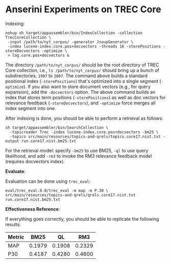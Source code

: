 # Anserini Experiments on TREC Core

Indexing:

```
nohup sh target/appassembler/bin/IndexCollection -collection TrecCoreCollection \
 -input /path/to/nyt_corpus/ -generator JsoupGenerator \
 -index lucene-index.core.pos+docvectors -threads 16 -storePositions -storeDocvectors -optimize \
 > log.core.pos+docvectors &

```

The directory `/path/to/nyt_corpus/` should be the root directory of TREC Core collection, i.e., `ls /path/to/nyt_corpus/` 
should bring up a bunch of subdirectories, `1987` to `2007`. The command above builds a standard positional index 
(`-storePositions`) that's optimized into a single segment (`-optimize`). If you also want to store document vectors 
(e.g., for query expansion), add the `-docvectors` option.  The above command builds an index that stores term positions 
(`-storePositions`) as well as doc vectors for relevance feedback (`-storeDocvectors`), and `-optimize` force merges all 
index segment into one.

After indexing is done, you should be able to perform a retrieval as follows:

```
sh target/appassembler/bin/SearchCollection \
  -topicreader Trec -index lucene-index.core.pos+docvectors -bm25 \
  -topics src/main/resources/topics-and-qrels/topics.core17.nist.txt -output run.core17.nist.bm25.txt
```

For the retrieval model: specify `-bm25` to use BM25, `-ql` to use query likelihood, and add `-rm3` to invoke the RM3 
relevance feedback model (requires docvectors index).



**Evaluate**:

Evaluation can be done using `trec_eval`:

```
eval/trec_eval.9.0/trec_eval -m map -m P.30 \ 
src/main/resources/topics-and-qrels/qrels.core17.nist.txt run.core17.nist.bm25.txt
```

**Effectiveness Reference**:

If everything goes correctly, you should be able to replicate the following results:

| Metric | BM25   | QL     | RM3    |
| ------ | ------ | ------ | ------ |
| MAP    | 0.1979 | 0.1908 | 0.2329 |
| P30    | 0.4187 | 0.4280 | 0.4600 |

